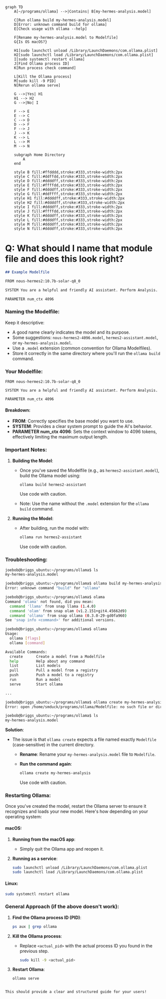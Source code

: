 ```mermaid
graph TD
    A[~/programs/ollama] -->|Contains| B[my-hermes-analysis.model]
    
    C[Run ollama build my-hermes-analysis.model]
    D[Error: unknown command build for ollama]
    E[Check usage with ollama --help]

    F[Rename my-hermes-analysis.model to Modelfile]
    G{Is OS macOS?}
    
    H1[sudo launchctl unload /Library/LaunchDaemons/com.ollama.plist]
    H2[sudo launchctl load /Library/LaunchDaemons/com.ollama.plist]
    I[sudo systemctl restart ollama]
    J[Find Ollama process ID]
    K[Run process check command]
    
    L[Kill the Ollama process]
    M[sudo kill -9 PID]
    N[Rerun ollama serve]

    G -->|Yes| H1
    H1 --> H2
    G -->|No| I

    F --> E
    E --> C
    C --> D
    D --> F
    F --> J
    J --> K
    K --> L
    L --> M
    M --> N

    subgraph Home Directory
        A
    end

    style B fill:#ffdddd,stroke:#333,stroke-width:2px
    style C fill:#ddffdd,stroke:#333,stroke-width:2px
    style D fill:#ddddff,stroke:#333,stroke-width:2px
    style E fill:#ffffdd,stroke:#333,stroke-width:2px
    style F fill:#ddddff,stroke:#333,stroke-width:2px
    style G fill:#ddffff,stroke:#333,stroke-width:2px
    style H1 fill:#ddddff,stroke:#333,stroke-width:2px
    style H2 fill:#ddddff,stroke:#333,stroke-width:2px
    style I fill:#ddddff,stroke:#333,stroke-width:2px
    style J fill:#ffffdd,stroke:#333,stroke-width:2px
    style K fill:#ddddff,stroke:#333,stroke-width:2px
    style L fill:#ddddff,stroke:#333,stroke-width:2px
    style M fill:#ddddff,stroke:#333,stroke-width:2px
    style N fill:#ddddff,stroke:#333,stroke-width:2px
```




# Q: What should I name that module file and does this look right?

```markdown
## Example Modelfile

FROM nous-hermes2:10.7b-solar-q8_0

SYSTEM You are a helpful and friendly AI assistant. Perform Analysis.

PARAMETER num_ctx 4096
```

### Naming the Modelfile:

Keep it descriptive:
- A good name clearly indicates the model and its purpose.
- Some suggestions: `nous-hermes2-4096.model`, `hermes2-assistant.model`, or `my-hermes-analysis.model`.
- Use a `.model` extension (common convention for Ollama Modelfiles).
- Store it correctly in the same directory where you'll run the `ollama build` command.

### Your Modelfile:

```
FROM nous-hermes2:10.7b-solar-q8_0

SYSTEM You are a helpful and friendly AI assistant. Perform Analysis.

PARAMETER num_ctx 4096
```

#### Breakdown:
- **FROM**: Correctly specifies the base model you want to use.
- **SYSTEM**: Provides a clear system prompt to guide the AI's behavior.
- **PARAMETER num_ctx 4096**: Sets the context window to 4096 tokens, effectively limiting the maximum output length.

### Important Notes:
1. **Building the Model**:
   - Once you've saved the Modelfile (e.g., as `hermes2-assistant.model`), build the Ollama model using:
     ```bash
     ollama build hermes2-assistant
     ```
     Use code with caution.
   
   - Note: Use the name without the `.model` extension for the `ollama build` command.

2. **Running the Model**:
   - After building, run the model with:
     ```bash
     ollama run hermes2-assistant
     ```
     Use code with caution.

### Troubleshooting:

```bash
joebob@briggs_ubuntu:~/programs/ollama$ ls
my-hermes-analysis.model

joebob@briggs_ubuntu:~/programs/ollama$ ollama build my-hermes-analysis.model 
Error: unknown command "build" for "ollama"

joebob@briggs_ubuntu:~/programs/ollama$ olama
Command 'olama' not found, did you mean:
  command 'llama' from snap llama (1.4.0)
  command 'olam' from snap olam (v1.2.151+git4.45662d9)
  command 'ollama' from snap ollama (0.3.0-29-gd0fa960)
See 'snap info <command>' for additional versions.

joebob@briggs_ubuntu:~/programs/ollama$ ollama
Usage:
  ollama [flags]
  ollama [command]

Available Commands:
  create      Create a model from a Modelfile
  help        Help about any command
  list        List models
  pull        Pull a model from a registry
  push        Push a model to a registry
  run         Run a model
  serve       Start ollama

...

joebob@briggs_ubuntu:~/programs/ollama$ ollama create my-hermes-analysis.model 
Error: open /home/smduck/programs/ollama/Modelfile: no such file or directory

joebob@briggs_ubuntu:~/programs/ollama$ ls
my-hermes-analysis.model
```

**Solution**:
- The issue is that `ollama create` expects a file named exactly `Modelfile` (case-sensitive) in the current directory.
  
  - **Rename**: Rename your `my-hermes-analysis.model` file to `Modelfile`.
  - **Run the command again**:
    ```bash
    ollama create my-hermes-analysis
    ```
    
    Use code with caution.

### Restarting Ollama:

Once you've created the model, restart the Ollama server to ensure it recognizes and loads your new model. Here's how depending on your operating system:

#### macOS:
1. **Running from the macOS app**:
   - Simply quit the Ollama app and reopen it.
   
2. **Running as a service**:
   ```bash
   sudo launchctl unload /Library/LaunchDaemons/com.ollama.plist
   sudo launchctl load /Library/LaunchDaemons/com.ollama.plist
   ```

#### Linux:
```bash
sudo systemctl restart ollama
```

### General Approach (if the above doesn't work):
1. **Find the Ollama process ID (PID)**:
    ```bash
    ps aux | grep ollama
    ```
   
2. **Kill the Ollama process**:
   - Replace `<actual_pid>` with the actual process ID you found in the previous step.
     ```bash
     sudo kill -9 <actual_pid>
     ```

3. **Restart Ollama**:
    ```bash
    ollama serve
    ```
```

This should provide a clear and structured guide for your users!
